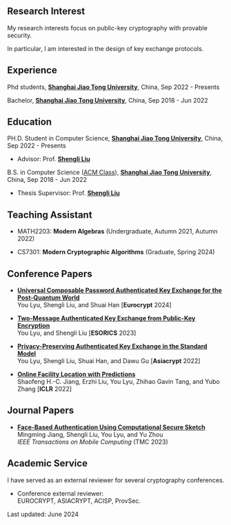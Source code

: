 
## Research Interest

My research interests focus on public-key cryptography with provable security. 

In particular, I am interested in the design of key exchange protocols.

## Experience

Phd students, [**Shanghai Jiao Tong University**](http://en.sjtu.edu.cn/), China, Sep 2022 - Presents

Bachelor, [**Shanghai Jiao Tong University**](http://en.sjtu.edu.cn/), China, Sep 2018 - Jun 2022

## Education

PH.D. Student in Computer Science, [**Shanghai Jiao Tong University**](http://en.sjtu.edu.cn/), China, Sep 2022 - Presents
- Advisor: Prof. [**Shengli Liu**](http://english.seiee.sjtu.edu.cn/english/detail/841_671.htm)

B.S. in Computer Science ([ACM Class](https://en.zhiyuan.sjtu.edu.cn/en)), [**Shanghai Jiao Tong University**](http://en.sjtu.edu.cn/), China, Sep 2018 - Jun 2022
- Thesis Supervisor: Prof. [**Shengli Liu**](http://english.seiee.sjtu.edu.cn/english/detail/841_671.htm)

## Teaching Assistant

- MATH2203: **Modern Algebras** (Undergraduate,  Autumn 2021, Autumn 2022)  

- CS7301: **Modern Cryptographic Algorithms** (Graduate, Spring 2024)  


## Conference Papers

- **[Universal Composable Password Authenticated Key Exchange for the Post-Quantum World](https://doi.org/10.1007/978-3-031-58754-2_5)**  
  You Lyu, Shengli Liu, and Shuai Han
  [**Eurocrypt** 2024]
  
- **[Two-Message Authenticated Key Exchange from Public-Key Encryption](https://doi.org/10.1007/978-3-031-50594-2_21)**  
  You Lyu, and Shengli Liu
  [**ESORICS** 2023]

- **[Privacy-Preserving Authenticated Key Exchange in the Standard Model](https://doi.org/10.1007/978-3-031-22969-5_8)**  
  You Lyu, Shengli Liu, Shuai Han, and Dawu Gu
  [**Asiacrypt** 2022]

- **[Online Facility Location with Predictions](https://openreview.net/forum?id=DSQHjibtgKR)**  
  Shaofeng H.-C. Jiang, Erzhi Liu, You Lyu, Zhihao Gavin Tang, and Yubo Zhang
  [**ICLR** 2022]


## Journal Papers

- **[Face-Based Authentication Using Computational Secure Sketch](https://ieeexplore.ieee.org/document/9895318)**  
  Mingming Jiang, Shengli Liu, You Lyu, and Yu Zhou  
  _IEEE Transactions on Mobile Computing_ (TMC 2023)

## Academic Service

I have served as an external reviewer for several cryptography conferences.  

- Conference external reviewer:  
  EUROCRYPT, ASIACRYPT, ACISP, ProvSec.

Last updated: June 2024
